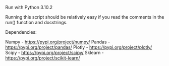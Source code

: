 Run with Python 3.10.2

Running this script should be relatively easy if you read the comments in the run() function and docstrings.

Dependencies:

Numpy - https://pypi.org/project/numpy/
Pandas - https://pypi.org/project/pandas/
Plotly - https://pypi.org/project/plotly/
Scipy - https://pypi.org/project/scipy/
Sklearn - https://pypi.org/project/scikit-learn/
